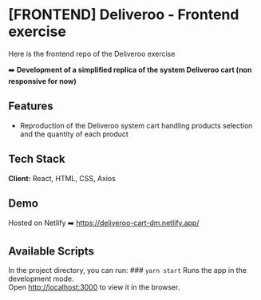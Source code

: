 
# [FRONTEND] Deliveroo - Frontend exercise

Here is the frontend repo of the Deliveroo exercise

➡️ **Development of a simplified replica of the system Deliveroo cart (non responsive for now)**

## Features

- Reproduction of the Deliveroo system cart handling products selection and the quantity of each product  


## Tech Stack

**Client:** React, HTML, CSS, Axios

## Demo

Hosted on Netlify ➡️ https://deliveroo-cart-dm.netlify.app/


## Available Scripts

In the project directory, you can run: ### `yarn start`
Runs the app in the development mode.<br />
Open [http://localhost:3000](http://localhost:3000) to view it in the browser.
